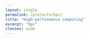 ```yaml
---
layout: single
permalink: /projects/hpc/
title: "High-performance computing"
excerpt: "hpc"
classes: wide
---
```

